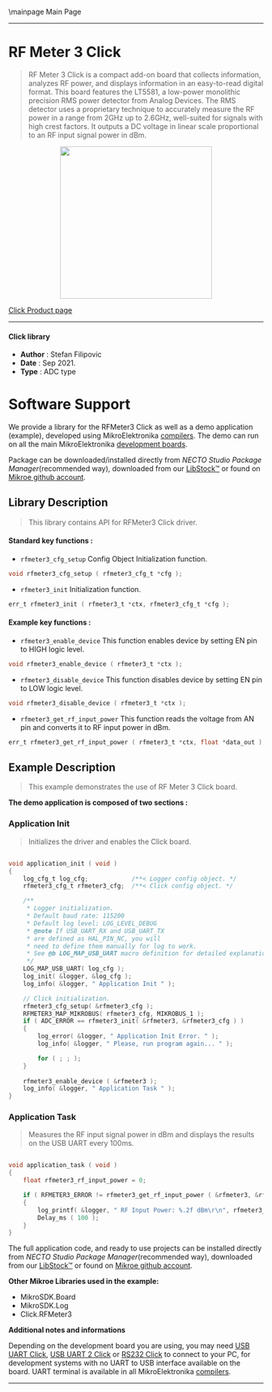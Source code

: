 \mainpage Main Page

---
# RF Meter 3 Click

> RF Meter 3 Click is a compact add-on board that collects information, analyzes RF power, and displays information in an easy-to-read digital format. This board features the LT5581, a low-power monolithic precision RMS power detector from Analog Devices. The RMS detector uses a proprietary technique to accurately measure the RF power in a range from 2GHz up to 2.6GHz, well-suited for signals with high crest factors. It outputs a DC voltage in linear scale proportional to an RF input signal power in dBm.

<p align="center">
  <img src="https://download.mikroe.com/images/click_for_ide/rfmeter3_click.png" height=300px>
</p>

[Click Product page](https://www.mikroe.com/rf-meter-3-click)

---


#### Click library

- **Author**        : Stefan Filipovic
- **Date**          : Sep 2021.
- **Type**          : ADC type


# Software Support

We provide a library for the RFMeter3 Click
as well as a demo application (example), developed using MikroElektronika
[compilers](https://www.mikroe.com/necto-studio).
The demo can run on all the main MikroElektronika [development boards](https://www.mikroe.com/development-boards).

Package can be downloaded/installed directly from *NECTO Studio Package Manager*(recommended way), downloaded from our [LibStock&trade;](https://libstock.mikroe.com) or found on [Mikroe github account](https://github.com/MikroElektronika/mikrosdk_click_v2/tree/master/clicks).

## Library Description

> This library contains API for RFMeter3 Click driver.

#### Standard key functions :

- `rfmeter3_cfg_setup` Config Object Initialization function.
```c
void rfmeter3_cfg_setup ( rfmeter3_cfg_t *cfg );
```

- `rfmeter3_init` Initialization function.
```c
err_t rfmeter3_init ( rfmeter3_t *ctx, rfmeter3_cfg_t *cfg );
```

#### Example key functions :

- `rfmeter3_enable_device` This function enables device by setting EN pin to HIGH logic level.
```c
void rfmeter3_enable_device ( rfmeter3_t *ctx );
```

- `rfmeter3_disable_device` This function disables device by setting EN pin to LOW logic level.
```c
void rfmeter3_disable_device ( rfmeter3_t *ctx );
```

- `rfmeter3_get_rf_input_power` This function reads the voltage from AN pin and converts it to RF input power in dBm.
```c
err_t rfmeter3_get_rf_input_power ( rfmeter3_t *ctx, float *data_out );
```

## Example Description

> This example demonstrates the use of RF Meter 3 Click board.

**The demo application is composed of two sections :**

### Application Init

> Initializes the driver and enables the Click board.

```c

void application_init ( void )
{
    log_cfg_t log_cfg;            /**< Logger config object. */
    rfmeter3_cfg_t rfmeter3_cfg;  /**< Click config object. */

    /** 
     * Logger initialization.
     * Default baud rate: 115200
     * Default log level: LOG_LEVEL_DEBUG
     * @note If USB_UART_RX and USB_UART_TX 
     * are defined as HAL_PIN_NC, you will 
     * need to define them manually for log to work. 
     * See @b LOG_MAP_USB_UART macro definition for detailed explanation.
     */
    LOG_MAP_USB_UART( log_cfg );
    log_init( &logger, &log_cfg );
    log_info( &logger, " Application Init " );

    // Click initialization.
    rfmeter3_cfg_setup( &rfmeter3_cfg );
    RFMETER3_MAP_MIKROBUS( rfmeter3_cfg, MIKROBUS_1 );
    if ( ADC_ERROR == rfmeter3_init( &rfmeter3, &rfmeter3_cfg ) )
    {
        log_error( &logger, " Application Init Error. " );
        log_info( &logger, " Please, run program again... " );

        for ( ; ; );
    }
    
    rfmeter3_enable_device ( &rfmeter3 );
    log_info( &logger, " Application Task " );
}

```

### Application Task

> Measures the RF input signal power in dBm and displays the results on the USB UART every 100ms.

```c

void application_task ( void )
{
    float rfmeter3_rf_input_power = 0;

    if ( RFMETER3_ERROR != rfmeter3_get_rf_input_power ( &rfmeter3, &rfmeter3_rf_input_power ) ) 
    {
        log_printf( &logger, " RF Input Power: %.2f dBm\r\n", rfmeter3_rf_input_power );
        Delay_ms ( 100 );
    }
}

```

The full application code, and ready to use projects can be installed directly from *NECTO Studio Package Manager*(recommended way), downloaded from our [LibStock&trade;](https://libstock.mikroe.com) or found on [Mikroe github account](https://github.com/MikroElektronika/mikrosdk_click_v2/tree/master/clicks).

**Other Mikroe Libraries used in the example:**

- MikroSDK.Board
- MikroSDK.Log
- Click.RFMeter3

**Additional notes and informations**

Depending on the development board you are using, you may need
[USB UART Click](https://www.mikroe.com/usb-uart-click),
[USB UART 2 Click](https://www.mikroe.com/usb-uart-2-click) or
[RS232 Click](https://www.mikroe.com/rs232-click) to connect to your PC, for
development systems with no UART to USB interface available on the board. UART
terminal is available in all MikroElektronika
[compilers](https://shop.mikroe.com/compilers).

---
